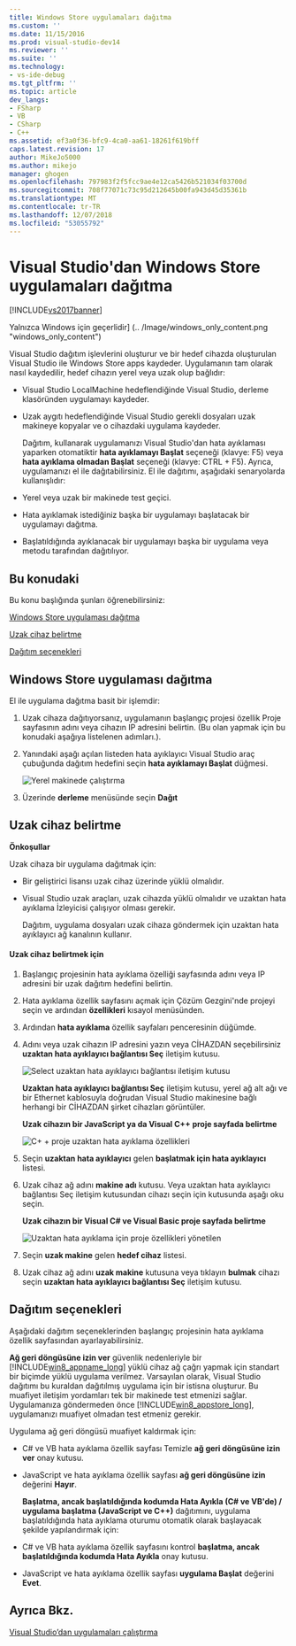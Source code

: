 ```yaml
---
title: Windows Store uygulamaları dağıtma
ms.custom: ''
ms.date: 11/15/2016
ms.prod: visual-studio-dev14
ms.reviewer: ''
ms.suite: ''
ms.technology:
- vs-ide-debug
ms.tgt_pltfrm: ''
ms.topic: article
dev_langs:
- FSharp
- VB
- CSharp
- C++
ms.assetid: ef3a0f36-bfc9-4ca0-aa61-18261f619bff
caps.latest.revision: 17
author: MikeJo5000
ms.author: mikejo
manager: ghogen
ms.openlocfilehash: 797983f2f5fcc9ae4e12ca5426b521034f03700d
ms.sourcegitcommit: 708f77071c73c95d212645b00fa943d45d35361b
ms.translationtype: MT
ms.contentlocale: tr-TR
ms.lasthandoff: 12/07/2018
ms.locfileid: "53055792"
---
```

# <a name="deploy-windows-store-apps-from-visual-studio"></a>Visual Studio'dan Windows Store uygulamaları dağıtma
[!INCLUDE[vs2017banner](../includes/vs2017banner.md)]

Yalnızca Windows için geçerlidir] (.. /Image/windows_only_content.png "windows_only_content")

 Visual Studio dağıtım işlevlerini oluşturur ve bir hedef cihazda oluşturulan Visual Studio ile Windows Store apps kaydeder. Uygulamanın tam olarak nasıl kaydedilir, hedef cihazın yerel veya uzak olup bağlıdır:

- Visual Studio LocalMachine hedeflendiğinde Visual Studio, derleme klasöründen uygulamayı kaydeder.

- Uzak aygıtı hedeflendiğinde Visual Studio gerekli dosyaları uzak makineye kopyalar ve o cihazdaki uygulama kaydeder.

  Dağıtım, kullanarak uygulamanızı Visual Studio'dan hata ayıklaması yaparken otomatiktir **hata ayıklamayı Başlat** seçeneği (klavye: F5) veya **hata ayıklama olmadan Başlat** seçeneği (klavye: CTRL + F5). Ayrıca, uygulamanızı el ile dağıtabilirsiniz. El ile dağıtımı, aşağıdaki senaryolarda kullanışlıdır:

- Yerel veya uzak bir makinede test geçici.

- Hata ayıklamak istediğiniz başka bir uygulamayı başlatacak bir uygulamayı dağıtma.

- Başlatıldığında ayıklanacak bir uygulamayı başka bir uygulama veya metodu tarafından dağıtılıyor.

##  <a name="BKMK_In_this_topic"></a> Bu konudaki
 Bu konu başlığında şunları öğrenebilirsiniz:

 [Windows Store uygulaması dağıtma](#BKMK_How_to_deploy_a_Windows_Store_app)

 [Uzak cihaz belirtme](#BKMK_How_to_specify_a_remote_device)

 [Dağıtım seçenekleri](#BKMK_Deployment_options)

##  <a name="BKMK_How_to_deploy_a_Windows_Store_app"></a> Windows Store uygulaması dağıtma
 El ile uygulama dağıtma basit bir işlemdir:

1.  Uzak cihaza dağıtıyorsanız, uygulamanın başlangıç projesi özellik Proje sayfasının adını veya cihazın IP adresini belirtin. (Bu olan yapmak için bu konudaki aşağıya listelenen adımları.).

2.  Yanındaki aşağı açılan listeden hata ayıklayıcı Visual Studio araç çubuğunda dağıtım hedefini seçin **hata ayıklamayı Başlat** düğmesi.

     ![Yerel makinede çalıştırma](../debugger/media/vsrun-f5-local.png "VSRUN_F5_Local")

3.  Üzerinde **derleme** menüsünde seçin **Dağıt**

##  <a name="BKMK_How_to_specify_a_remote_device"></a> Uzak cihaz belirtme
 **Önkoşullar**

 Uzak cihaza bir uygulama dağıtmak için:

-   Bir geliştirici lisansı uzak cihaz üzerinde yüklü olmalıdır.

-   Visual Studio uzak araçları, uzak cihazda yüklü olmalıdır ve uzaktan hata ayıklama İzleyicisi çalışıyor olması gerekir.

     Dağıtım, uygulama dosyaları uzak cihaza göndermek için uzaktan hata ayıklayıcı ağ kanalının kullanır.

#### <a name="to-specify-a-remote-device"></a>Uzak cihaz belirtmek için

1. Başlangıç projesinin hata ayıklama özelliği sayfasında adını veya IP adresini bir uzak dağıtım hedefini belirtin.

2. Hata ayıklama özellik sayfasını açmak için Çözüm Gezgini'nde projeyi seçin ve ardından **özellikleri** kısayol menüsünden.

3. Ardından **hata ayıklama** özellik sayfaları penceresinin düğümde.

4. Adını veya uzak cihazın IP adresini yazın veya CİHAZDAN seçebilirsiniz **uzaktan hata ayıklayıcı bağlantısı Seç** iletişim kutusu.

    ![Select uzaktan hata ayıklayıcı bağlantısı iletişim kutusu](../debugger/media/vsrun-selectremotedebuggerdlg.png "VSRUN_SelectRemoteDebuggerDlg")

    **Uzaktan hata ayıklayıcı bağlantısı Seç** iletişim kutusu, yerel ağ alt ağı ve bir Ethernet kablosuyla doğrudan Visual Studio makinesine bağlı herhangi bir CİHAZDAN şirket cihazları görüntüler.

   **Uzak cihazın bir JavaScript ya da Visual C++ proje sayfada belirtme**

   ![C&#43; &#43; proje uzaktan hata ayıklama özellikleri](../debugger/media/vsrun-cpp-projprop-remote.png "VSRUN_CPP_ProjProp_Remote")

5. Seçin **uzaktan hata ayıklayıcı** gelen **başlatmak için hata ayıklayıcı** listesi.

6. Uzak cihaz ağ adını **makine adı** kutusu. Veya uzaktan hata ayıklayıcı bağlantısı Seç iletişim kutusundan cihazı seçin için kutusunda aşağı oku seçin.

   **Uzak cihazın bir Visual C# ve Visual Basic proje sayfada belirtme**

   ![Uzaktan hata ayıklama için proje özellikleri yönetilen](../debugger/media/vsrun-managed-projprop-remote.png "VSRUN_Managed_ProjProp_Remote")

7. Seçin **uzak makine** gelen **hedef cihaz** listesi.

8. Uzak cihaz ağ adını **uzak makine** kutusuna veya tıklayın **bulmak** cihazı seçin **uzaktan hata ayıklayıcı bağlantısı Seç** iletişim kutusu.

##  <a name="BKMK_Deployment_options"></a> Dağıtım seçenekleri
 Aşağıdaki dağıtım seçeneklerinden başlangıç projesinin hata ayıklama özellik sayfasından ayarlayabilirsiniz.

 **Ağ geri döngüsüne izin ver** güvenlik nedenleriyle bir [!INCLUDE[win8_appname_long](../includes/win8-appname-long-md.md)] yüklü cihaz ağ çağrı yapmak için standart bir biçimde yüklü uygulama verilmez. Varsayılan olarak, Visual Studio dağıtımı bu kuraldan dağıtılmış uygulama için bir istisna oluşturur. Bu muafiyet iletişim yordamları tek bir makinede test etmenizi sağlar. Uygulamanıza göndermeden önce [!INCLUDE[win8_appstore_long](../includes/win8-appstore-long-md.md)], uygulamanızı muafiyet olmadan test etmeniz gerekir.

 Uygulama ağ geri döngüsü muafiyet kaldırmak için:

- C# ve VB hata ayıklama özellik sayfası Temizle **ağ geri döngüsüne izin ver** onay kutusu.

- JavaScript ve hata ayıklama özellik sayfası **ağ geri döngüsüne izin** değerini **Hayır**.

  **Başlatma, ancak başlatıldığında kodumda Hata Ayıkla (C# ve VB'de) / uygulama başlatma (JavaScript ve C++)** dağıtımını, uygulama başlatıldığında hata ayıklama oturumu otomatik olarak başlayacak şekilde yapılandırmak için:

- C# ve VB hata ayıklama özellik sayfasını kontrol **başlatma, ancak başlatıldığında kodumda Hata Ayıkla** onay kutusu.

- JavaScript ve hata ayıklama özellik sayfası **uygulama Başlat** değerini **Evet**.

## <a name="see-also"></a>Ayrıca Bkz.
 [Visual Studio’dan uygulamaları çalıştırma](../debugger/run-store-apps-from-visual-studio.md)
